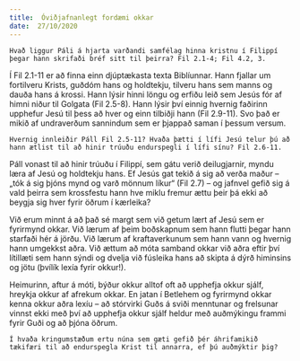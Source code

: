 ```yaml
---
title:  Óviðjafnanlegt fordæmi okkar
date:  27/10/2020
---
```


`Hvað liggur Páli á hjarta varðandi samfélag hinna kristnu í Filippí þegar hann skrifaði bréf sitt til þeirra? Fil 2.1-4; Fil 4.2, 3.`

Í Fil 2.1-11 er að finna einn djúptækasta texta Biblíunnar. Hann fjallar um fortilveru Krists, guðdóm hans og holdtekju, tilveru hans sem manns og dauða hans á krossi. Hann lýsir hinni löngu og erfiðu leið sem Jesús fór af himni niður til Golgata (Fil 2.5-8). Hann lýsir því einnig hvernig faðirinn upphefur Jesú til þess að hver og einn tilbiðji hann (Fil 2.9-11). Svo það er mikið af undraverðum sannindum sem er þjappað saman í þessum versum.

`Hvernig innleiðir Páll Fil 2.5-11? Hvaða þætti í lífi Jesú telur þú að hann ætlist til að hinir trúuðu endurspegli í lífi sínu? Fil 2.6-11.`

Páll vonast til að hinir trúuðu í Filippí, sem gátu verið deilugjarnir, myndu læra af Jesú og holdtekju hans. Ef Jesús gat tekið á sig að verða maður – „tók á sig þjóns mynd og varð mönnum líkur“ (Fil 2.7) – og jafnvel gefið sig á vald þeirra sem krossfestu hann hve miklu fremur ættu þeir þá ekki að beygja sig hver fyrir öðrum í kærleika?

Við erum minnt á að það sé margt sem við getum lært af Jesú sem er fyrirmynd okkar. Við lærum af þeim boðskapnum sem hann flutti þegar hann starfaði hér á jörðu. Við lærum af kraftaverkunum sem hann vann og hvernig hann umgekkst aðra. Við ættum að móta samband okkar við aðra eftir því lítillæti sem hann sýndi og dvelja við fúsleika hans að skipta á dýrð himinsins og jötu (þvílík lexía fyrir okkur!).

Heimurinn, aftur á móti, býður okkur alltof oft að upphefja okkur sjálf, hreykja okkur af afrekum okkar. En jatan í Betlehem og fyrirmynd okkar kenna okkur aðra lexíu – að stórvirki Guðs á sviði menntunar og frelsunar vinnst ekki með því að upphefja okkur sjálf heldur með auðmýkingu frammi fyrir Guði og að þjóna öðrum.

`Í hvaða kringumstæðum ertu núna sem gæti gefið þér áhrifamikið tækifæri til að endurspegla Krist til annarra, ef þú auðmýktir þig?`